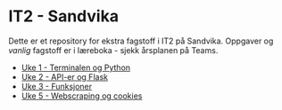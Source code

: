 # IT2 - Sandvika

Dette er et repository for ekstra fagstoff i IT2 på Sandvika.
Oppgaver og _vanlig_ fagstoff er i læreboka - sjekk årsplanen på Teams.

- [Uke 1 - Terminalen og Python](./uke1.md)
- [Uke 2 - API-er og Flask](./uke2.md)
- [Uke 3 - Funksjoner](./uke3.ipynb)
- [Uke 5 - Webscraping og cookies](./scraping-med-cookies.md)
